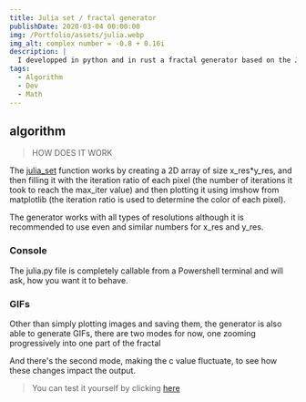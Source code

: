 ```yaml
---
title: Julia set / fractal generator
publishDate: 2020-03-04 00:00:00
img: /Portfolio/assets/julia.webp
img_alt: complex number = -0.8 + 0.16i
description: | 
  I developped in python and in rust a fractal generator based on the Julia Set.
tags:
  - Algorithm
  - Dev
  - Math
---
```


## algorithm

> HOW DOES IT WORK

The [julia_set](https://github.com/Aatrick/Julia_Set/tree/main) function works by creating a 2D array of size x_res*y_res, and then filling it with the iteration ratio of each pixel (the number of iterations it took to reach the max_iter value) and then plotting it using imshow from matplotlib (the iteration ratio is used to determine the color of each pixel).

The generator works with all types of resolutions although it is recommended to use even and similar numbers for x_res and y_res.

### Console

The julia.py file is completely callable from a Powershell terminal and will ask, how you want it to behave.

### GIFs

Other than simply plotting images and saving them, the generator is also able to generate GIFs, there are two modes for now, one zooming progressively into one part of the fractal 

And there's the second mode, making the c value fluctuate, to see how these changes impact the output.

> You can test it yourself by clicking [here](https://colab.research.google.com/drive/1D44ak_Lew7A464rzZLxoYOfrlf7BGRi5?usp=sharing)